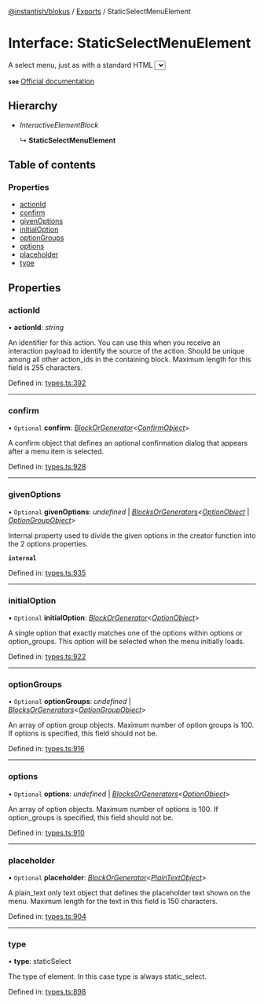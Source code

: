 [@instantish/blokus](../README.md) / [Exports](../modules.md) / StaticSelectMenuElement

# Interface: StaticSelectMenuElement

A select menu, just as with a standard HTML <select> tag, creates a drop down
menu with a list of options for a user to choose. The select menu also
includes type-ahead functionality, where a user can type a part or all of an
option string to filter the list.

**`see`** [Official documentation](https://api.slack.com/reference/block-kit/block-elements#select)

## Hierarchy

* *InteractiveElementBlock*

  ↳ **StaticSelectMenuElement**

## Table of contents

### Properties

- [actionId](staticselectmenuelement.md#actionid)
- [confirm](staticselectmenuelement.md#confirm)
- [givenOptions](staticselectmenuelement.md#givenoptions)
- [initialOption](staticselectmenuelement.md#initialoption)
- [optionGroups](staticselectmenuelement.md#optiongroups)
- [options](staticselectmenuelement.md#options)
- [placeholder](staticselectmenuelement.md#placeholder)
- [type](staticselectmenuelement.md#type)

## Properties

### actionId

• **actionId**: *string*

An identifier for this action. You can use this when you receive an
interaction payload to identify the source of the action. Should be unique
among all other action_ids in the containing block. Maximum length for
this field is 255 characters.

Defined in: [types.ts:392](https://github.com/instantish/blokus/blob/8b8e846/src/types.ts#L392)

___

### confirm

• `Optional` **confirm**: [*BlockOrGenerator*](../modules.md#blockorgenerator)<[*ConfirmObject*](confirmobject.md)\>

A confirm object that defines an optional confirmation dialog that appears
after a menu item is selected.

Defined in: [types.ts:928](https://github.com/instantish/blokus/blob/8b8e846/src/types.ts#L928)

___

### givenOptions

• `Optional` **givenOptions**: *undefined* \| [*BlocksOrGenerators*](../modules.md#blocksorgenerators)<[*OptionObject*](optionobject.md) \| [*OptionGroupObject*](optiongroupobject.md)\>

Internal property used to divide the given options in the creator function
into the 2 options properties.

**`internal`** 

Defined in: [types.ts:935](https://github.com/instantish/blokus/blob/8b8e846/src/types.ts#L935)

___

### initialOption

• `Optional` **initialOption**: [*BlockOrGenerator*](../modules.md#blockorgenerator)<[*OptionObject*](optionobject.md)\>

A single option that exactly matches one of the options within options or
option_groups. This option will be selected when the menu initially loads.

Defined in: [types.ts:922](https://github.com/instantish/blokus/blob/8b8e846/src/types.ts#L922)

___

### optionGroups

• `Optional` **optionGroups**: *undefined* \| [*BlocksOrGenerators*](../modules.md#blocksorgenerators)<[*OptionGroupObject*](optiongroupobject.md)\>

An array of option group objects. Maximum number of option groups is 100.
If options is specified, this field should not be.

Defined in: [types.ts:916](https://github.com/instantish/blokus/blob/8b8e846/src/types.ts#L916)

___

### options

• `Optional` **options**: *undefined* \| [*BlocksOrGenerators*](../modules.md#blocksorgenerators)<[*OptionObject*](optionobject.md)\>

An array of option objects. Maximum number of options is 100. If
option_groups is specified, this field should not be.

Defined in: [types.ts:910](https://github.com/instantish/blokus/blob/8b8e846/src/types.ts#L910)

___

### placeholder

• `Optional` **placeholder**: [*BlockOrGenerator*](../modules.md#blockorgenerator)<[*PlainTextObject*](plaintextobject.md)\>

A plain_text only text object that defines the placeholder text shown on
the menu. Maximum length for the text in this field is 150 characters.

Defined in: [types.ts:904](https://github.com/instantish/blokus/blob/8b8e846/src/types.ts#L904)

___

### type

• **type**: staticSelect

The type of element. In this case type is always static_select.

Defined in: [types.ts:898](https://github.com/instantish/blokus/blob/8b8e846/src/types.ts#L898)
